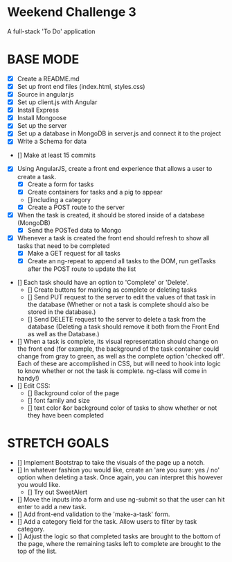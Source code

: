 # Weekend Challenge 3
A full-stack 'To Do' application

# BASE MODE
- [x] Create a README.md 
- [x] Set up front end files (index.html, styles.css)
- [x] Source in angular.js
- [x] Set up client.js with Angular
- [x] Install Express 
- [x] Install Mongoose
- [x] Set up the server
- [x] Set up a database in MongoDB in server.js and connect it to the project
- [x] Write a Schema for data 
- [] Make at least 15 commits
- [x] Using AngularJS, create a front end experience that allows a user to create a task.
    - [x] Create a form for tasks
    - [x] Create containers for tasks and a pig to appear 
    - []including a category 
    - [x] Create a POST route to the server
- [x] When the task is created, it should be stored inside of a database (MongoDB)
    - [x] Send the POSTed data to Mongo 
- [x] Whenever a task is created the front end should refresh to show all tasks that need to be completed
    - [x] Make a GET request for all tasks 
    - [x] Create an ng-repeat to append all tasks to the DOM, run getTasks after the POST route to update the list
- [] Each task should have an option to 'Complete' or 'Delete'.
    - [] Create buttons for marking as complete or deleting tasks
    - [] Send PUT request to the server to edit the values of that task in the database
    (Whether or not a task is complete should also be stored in the database.)
    - [] Send DELETE request to the server to delete a task from the database
    (Deleting a task should remove it both from the Front End as well as the Database.)
- [] When a task is complete, its visual representation should change on the front end (for example, the background of the task container could change from gray to green, as well as the complete option 'checked off'. Each of these are accomplished in CSS, but will need to hook into logic to know whether or not the task is complete. ng-class will come in handy!)
- [] Edit CSS: 
    - [] Background color of the page
    - [] font family and size
    - [] text color &or background color of tasks to show whether or not they have been completed

# STRETCH GOALS
- [] Implement Bootstrap to take the visuals of the page up a notch.
- [] In whatever fashion you would like, create an 'are you sure: yes / no' option when deleting a task. Once again, you can interpret this however you would like.
    - [] Try out SweetAlert 
- [] Move the inputs into a form and use ng-submit so that the user can hit enter to add a new task.
- [] Add front-end validation to the 'make-a-task' form.
- [] Add a category field for the task. Allow users to filter by task category.
- [] Adjust the logic so that completed tasks are brought to the bottom of the page, where the remaining tasks left to complete are brought to the top of the list.
